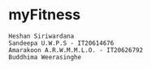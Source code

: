 # myFitness
```
Heshan Siriwardana
Sandeepa U.W.P.S - IT20614676
Amarakoon A.R.W.M.M.L.O. - IT20626792
Buddhima Weerasinghe
```
